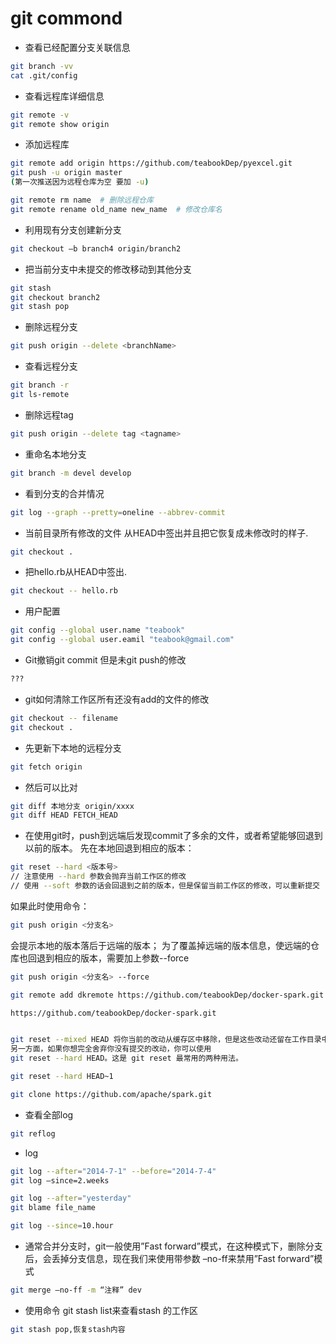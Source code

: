 ﻿# git commond
* 查看已经配置分支关联信息
```bash
git branch -vv
cat .git/config
```
* 查看远程库详细信息
```bash
git remote -v
git remote show origin
```
* 添加远程库
```bash
git remote add origin https://github.com/teabookDep/pyexcel.git
git push -u origin master
(第一次推送因为远程仓库为空 要加 -u)
```
```bash
git remote rm name  # 删除远程仓库
git remote rename old_name new_name  # 修改仓库名
```
* 利用现有分支创建新分支
```bash
git checkout –b branch4 origin/branch2
```

* 把当前分支中未提交的修改移动到其他分支
```bash
git stash
git checkout branch2
git stash pop
```

* 删除远程分支
```bash
git push origin --delete <branchName>
```
* 查看远程分支
```bash
git branch -r
git ls-remote
```

* 删除远程tag
```bash
git push origin --delete tag <tagname>
```

* 重命名本地分支
```bash
git branch -m devel develop
```

* 看到分支的合并情况
```bash
git log --graph --pretty=oneline --abbrev-commit
```

* 当前目录所有修改的文件 从HEAD中签出并且把它恢复成未修改时的样子.
```bash
git checkout .
```

* 把hello.rb从HEAD中签出.
```bash
git checkout -- hello.rb
```
* 用户配置
```bash
git config --global user.name "teabook"
git config --global user.eamil "teabook@gmail.com"
```

* Git撤销git commit 但是未git push的修改
```bash
???
```


* git如何清除工作区所有还没有add的文件的修改
```bash
git checkout -- filename
git checkout .
```


* 先更新下本地的远程分支
```bash
git fetch origin
```
* 然后可以比对
```bash
git diff 本地分支 origin/xxxx
git diff HEAD FETCH_HEAD
```


* 在使用git时，push到远端后发现commit了多余的文件，或者希望能够回退到以前的版本。
先在本地回退到相应的版本：
```bash
git reset --hard <版本号>
// 注意使用 --hard 参数会抛弃当前工作区的修改
// 使用 --soft 参数的话会回退到之前的版本，但是保留当前工作区的修改，可以重新提交
```

如果此时使用命令：
```bash
git push origin <分支名>
```
会提示本地的版本落后于远端的版本；
为了覆盖掉远端的版本信息，使远端的仓库也回退到相应的版本，需要加上参数--force
```bash
git push origin <分支名> --force

git remote add dkremote https://github.com/teabookDep/docker-spark.git

https://github.com/teabookDep/docker-spark.git


git reset --mixed HEAD 将你当前的改动从缓存区中移除，但是这些改动还留在工作目录中。
另一方面，如果你想完全舍弃你没有提交的改动，你可以使用
git reset --hard HEAD。这是 git reset 最常用的两种用法。

git reset --hard HEAD~1

git clone https://github.com/apache/spark.git
```


* 查看全部log
```bash
git reflog
```
* log
```bash
git log --after="2014-7-1" --before="2014-7-4"
git log –since=2.weeks

git log --after="yesterday"
git blame file_name

git log --since=10.hour
```

* 通常合并分支时，git一般使用”Fast forward”模式，在这种模式下，删除分支后，会丢掉分支信息，现在我们来使用带参数 –no-ff来禁用”Fast forward”模式
```bash
git merge –no-ff -m “注释” dev
```


* 使用命令 git stash list来查看stash 的工作区
```bash
git stash pop,恢复stash内容
```
